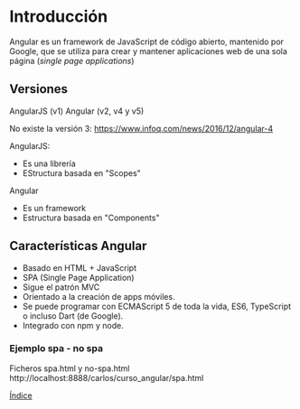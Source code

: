 # Introducción

Angular es un framework de JavaScript de código abierto, mantenido por Google, que se utiliza para crear y mantener aplicaciones web de una sola página (*single page applications*)

## Versiones

AngularJS (v1)
Angular (v2, v4 y v5)

No existe la versión 3: https://www.infoq.com/news/2016/12/angular-4

AngularJS:
- Es una librería
- EStructura basada en "Scopes"

Angular
- Es un framework
- Estructura basada en "Components"

## Características Angular

- Basado en HTML + JavaScript
- SPA (Single Page Application)
- Sigue el patrón MVC
- Orientado a la creación de apps móviles.
- Se puede programar con ECMAScript 5 de toda la vida, ES6, TypeScript o incluso Dart (de Google).
- Integrado con npm y node.

### Ejemplo spa - no spa

Ficheros spa.html y no-spa.html
http://localhost:8888/carlos/curso_angular/spa.html


[Índice](../index.md)
